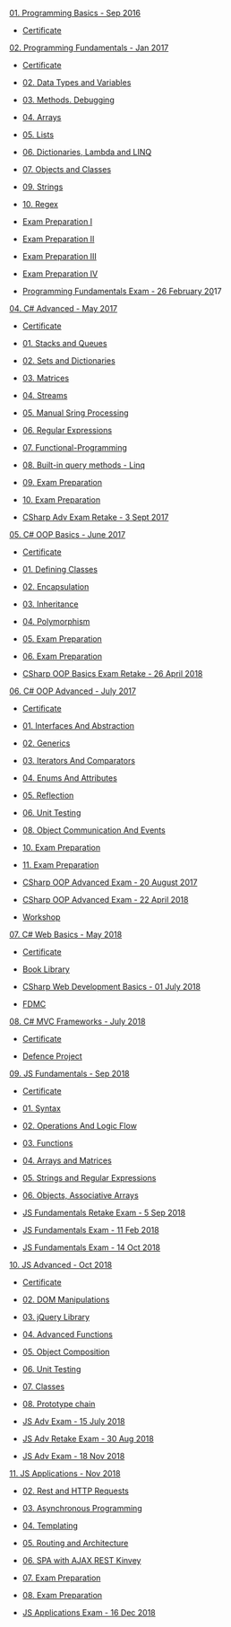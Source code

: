 [01. Programming Basics - Sep
2016](https://github.com/zrusev/SoftUni_2016/tree/master/01.%20Programming%20Basics%20-%20Sep%202016)

-   [Certificate](https://github.com/zrusev/SoftUni_2016/blob/master/01.%20Programming%20Basics%20-%20Sep%202016/Programming-Basics-September-2016-Certificate.url)

[02. Programming Fundamentals - Jan
2017](https://github.com/zrusev/SoftUni_2016/tree/master/02.%20Programming%20Fundamentals%20-%20Jan%202017)

-   [Certificate](https://github.com/zrusev/SoftUni_2016/blob/master/02.%20Programming%20Fundamentals%20-%20Jan%202017/Programming-Fundamentals-January-2017-Certificate.url)

-   [02. Data Types and
    Variables](https://github.com/zrusev/SoftUni_2016/tree/master/02.%20Programming%20Fundamentals%20-%20Jan%202017/02.%20Data%20Types%20and%20Variables)

-   [03. Methods.
    Debugging](https://github.com/zrusev/SoftUni_2016/tree/master/02.%20Programming%20Fundamentals%20-%20Jan%202017/03.%20Methods.%20Debugging)

-   [04.
    Arrays](https://github.com/zrusev/SoftUni_2016/tree/master/02.%20Programming%20Fundamentals%20-%20Jan%202017/04.%20Arrays)

-   [05.
    Lists](https://github.com/zrusev/SoftUni_2016/tree/master/02.%20Programming%20Fundamentals%20-%20Jan%202017/05.%20Lists)

-   [06. Dictionaries, Lambda and
    LINQ](https://github.com/zrusev/SoftUni_2016/tree/master/02.%20Programming%20Fundamentals%20-%20Jan%202017/06.%20Dictionaries%2C%20Lambda%20and%20LINQ)

-   [07. Objects and
    Classes](https://github.com/zrusev/SoftUni_2016/tree/master/02.%20Programming%20Fundamentals%20-%20Jan%202017/07.%20Objects%20and%20Classes)

-   [09.
    Strings](https://github.com/zrusev/SoftUni_2016/tree/master/02.%20Programming%20Fundamentals%20-%20Jan%202017/09.%20Strings)

-   [10.
    Regex](https://github.com/zrusev/SoftUni_2016/tree/master/02.%20Programming%20Fundamentals%20-%20Jan%202017/10.%20Regex)

-   [Exam Preparation
    I](https://github.com/zrusev/SoftUni_2016/tree/master/02.%20Programming%20Fundamentals%20-%20Jan%202017/Exam%20Preparation%20I)

-   [Exam Preparation
    II](https://github.com/zrusev/SoftUni_2016/tree/master/02.%20Programming%20Fundamentals%20-%20Jan%202017/Exam%20Preparation%20II)

-   [Exam Preparation
    III](https://github.com/zrusev/SoftUni_2016/tree/master/02.%20Programming%20Fundamentals%20-%20Jan%202017/Exam%20Preparation%20III)

-   [Exam Preparation
    IV](https://github.com/zrusev/SoftUni_2016/tree/master/02.%20Programming%20Fundamentals%20-%20Jan%202017/Exam%20Preparation%20IV)

-   [Programming Fundamentals Exam - 26 February
    20](https://github.com/zrusev/SoftUni_2016/tree/master/02.%20Programming%20Fundamentals%20-%20Jan%202017/Programming%20Fundamentals%20Exam%20-%2026%20February%202017)17

[04. C\# Advanced - May
2017](https://github.com/zrusev/SoftUni_2016/tree/master/04.%20C%23%20Advanced%20-%20May%202017)

-   [Certificate](https://github.com/zrusev/SoftUni_2016/blob/master/04.%20C%23%20Advanced%20-%20May%202017/C%23%20Advanced-January-2018-Certificate.url)

-   [01. Stacks and
    Queues](https://github.com/zrusev/SoftUni_2016/tree/master/04.%20C%23%20Advanced%20-%20May%202017/01.%20Stacks%20and%20Queues)

-   [02. Sets and
    Dictionaries](https://github.com/zrusev/SoftUni_2016/tree/master/04.%20C%23%20Advanced%20-%20May%202017/02.%20Sets%20and%20Dictionaries)

-   [03. Matrices](https://github.com/zrusev/SoftUni_2016/tree/master/04.%20C%23%20Advanced%20-%20May%202017/03.%20Matrices)

-   [04. Streams](https://github.com/zrusev/SoftUni_2016/tree/master/04.%20C%23%20Advanced%20-%20May%202017/04.%20Streams/04.%20Streams%20-%20Exercise)

-   [05. Manual Sring
    Processing](https://github.com/zrusev/SoftUni_2016/tree/master/04.%20C%23%20Advanced%20-%20May%202017/05.%20Manual%20Sring%20Processing)

-   [06. Regular
    Expressions](https://github.com/zrusev/SoftUni_2016/tree/master/04.%20C%23%20Advanced%20-%20May%202017/06.%20Regular%20Expressions)

-   [07. Functional-Programming](https://github.com/zrusev/SoftUni_2016/tree/master/04.%20C%23%20Advanced%20-%20May%202017/07.%20Functional-Programming)

-   [08. Built-in query methods -
    Linq](https://github.com/zrusev/SoftUni_2016/tree/master/04.%20C%23%20Advanced%20-%20May%202017/08.%20Built-in%20query%20methods%20-%20Linq)

-   [09. Exam
    Preparation](https://github.com/zrusev/SoftUni_2016/tree/master/04.%20C%23%20Advanced%20-%20May%202017/09.%20Exam%20Preparation)

-   [10. Exam
    Preparation](https://github.com/zrusev/SoftUni_2016/tree/master/04.%20C%23%20Advanced%20-%20May%202017/10.%20Exam%20Preparation)
	
-   [CSharp Adv Exam Retake - 3 Sept 
	2017](https://github.com/zrusev/SoftUni_2016/tree/master/04.%20C%23%20Advanced%20-%20May%202017/CSharp%20Adv%20Exam%20Retake%20-%203%20Sept%202017)

[05. C\# OOP Basics - June
2017](https://github.com/zrusev/SoftUni_2016/tree/master/05.%20C%23%20OOP%20Basics%20-%20June%202017)

-   [Certificate](https://github.com/zrusev/SoftUni_2016/blob/master/05.%20C%23%20OOP%20Basics%20-%20June%202017/C%23%20OOP%20Basic-February-2018-Certificate.url)

-   [01. Defining
    Classes](https://github.com/zrusev/SoftUni_2016/tree/master/05.%20C%23%20OOP%20Basics%20-%20June%202017/01.%20Defining%20Classes)

-   [02. Encapsulation](https://github.com/zrusev/SoftUni_2016/tree/master/05.%20C%23%20OOP%20Basics%20-%20June%202017/02.%20Encapsulation)

-   [03. Inheritance](https://github.com/zrusev/SoftUni_2016/tree/master/05.%20C%23%20OOP%20Basics%20-%20June%202017/03.%20Inheritance)

-   [04. Polymorphism](https://github.com/zrusev/SoftUni_2016/tree/master/05.%20C%23%20OOP%20Basics%20-%20June%202017/04.%20Polymorphism)

-   [05. Exam
    Preparation](https://github.com/zrusev/SoftUni_2016/tree/master/05.%20C%23%20OOP%20Basics%20-%20June%202017/05.%20Exam%20Preparation)

-   [06. Exam
    Preparation](https://github.com/zrusev/SoftUni_2016/tree/master/05.%20C%23%20OOP%20Basics%20-%20June%202017/06.%20Exam%20Preparation)
	
-   [CSharp OOP Basics Exam Retake - 26 April 
	2018](https://github.com/zrusev/SoftUni_2016/tree/master/05.%20C%23%20OOP%20Basics%20-%20June%202017/CSharp%20OOP%20Basics%20Exam%20Retake%20-%2026%20April%202018)

[06. C\# OOP Advanced - July
2017](https://github.com/zrusev/SoftUni_2016/tree/master/06.%20C%23%20OOP%20Advanced%20-%20July%202017)

-   [Certificate](https://github.com/zrusev/SoftUni_2016/blob/master/06.%20C%23%20OOP%20Advanced%20-%20July%202017/C%23%20OOP%20Advanced-July-2018-Certificate.url)

-   [01. Interfaces And
    Abstraction](https://github.com/zrusev/SoftUni_2016/tree/master/06.%20C%23%20OOP%20Advanced%20-%20July%202017/01.%20Interfaces%20And%20Abstraction)

-   [02.
    Generics](https://github.com/zrusev/SoftUni_2016/tree/master/06.%20C%23%20OOP%20Advanced%20-%20July%202017/02.%20Generics)

-   [03. Iterators And
    Comparators](https://github.com/zrusev/SoftUni_2016/tree/master/06.%20C%23%20OOP%20Advanced%20-%20July%202017/03.%20Iterators%20And%20Comparators)

-   [04. Enums And
    Attributes](https://github.com/zrusev/SoftUni_2016/tree/master/06.%20C%23%20OOP%20Advanced%20-%20July%202017/04.%20Enums%20And%20Attributes)

-   [05.
    Reflection](https://github.com/zrusev/SoftUni_2016/tree/master/06.%20C%23%20OOP%20Advanced%20-%20July%202017/05.%20Reflection)

-   [06. Unit
    Testing](https://github.com/zrusev/SoftUni_2016/tree/master/06.%20C%23%20OOP%20Advanced%20-%20July%202017/06.%20Unit%20Testing)

-   [08. Object Communication And
    Events](https://github.com/zrusev/SoftUni_2016/tree/master/06.%20C%23%20OOP%20Advanced%20-%20July%202017/08.%20Object%20Communication%20And%20Events)

-   [10. Exam
    Preparation](https://github.com/zrusev/SoftUni_2016/tree/master/06.%20C%23%20OOP%20Advanced%20-%20July%202017/10.%20Exam%20Preparation)

-   [11. Exam
    Preparation](https://github.com/zrusev/SoftUni_2016/tree/master/06.%20C%23%20OOP%20Advanced%20-%20July%202017/11.%20Exam%20Preparation)

-   [CSharp OOP Advanced Exam - 20 August
    2017](https://github.com/zrusev/SoftUni_2016/tree/master/06.%20C%23%20OOP%20Advanced%20-%20July%202017/CSharp%20OOP%20Advanced%20Exam%20-%2020%20August%202017)

-   [CSharp OOP Advanced Exam - 22 April
    2018](https://github.com/zrusev/SoftUni_2016/tree/master/06.%20C%23%20OOP%20Advanced%20-%20July%202017/CSharp%20OOP%20Advanced%20Exam%20-%2022%20April%202018)
	
-   [Workshop
	](https://github.com/zrusev/SoftUni_2016/tree/master/06.%20C%23%20OOP%20Advanced%20-%20July%202017/Workshop)

[07. C\# Web Basics - May
2018](https://github.com/zrusev/SoftUni_2016/tree/master/07.%20C%23%20Web%20Basics%20-%20May%202018)

-   [Certificate](https://github.com/zrusev/SoftUni_2016/blob/master/07.%20C%23%20Web%20Basics%20-%20May%202018/C%23-Web-Basics-May-2018-Certificate.url)

-   [Book Library](https://github.com/zrusev/SoftUni_2016/tree/master/07.%20C%23%20Web%20Basics%20-%20May%202018/Book%20Library)

-   [CSharp Web Development Basics - 01 July 
	2018](https://github.com/zrusev/SoftUni_2016/tree/master/07.%20C%23%20Web%20Basics%20-%20May%202018/C%23%20Web%20Development%20Basics%20-%2001%20July%202018)

-   [FDMC](https://github.com/zrusev/SoftUni_2016/tree/master/07.%20C%23%20Web%20Basics%20-%20May%202018/FDMC)

[08. C\# MVC Frameworks - July
2018](https://github.com/zrusev/SoftUni_2016/tree/master/08.%20C%23%20MVC%20Frameworks%20-%20July%202018)	

-   [Certificate](https://github.com/zrusev/SoftUni_2016/blob/master/08.%20C%23%20MVC%20Frameworks%20-%20July%202018/C%23-MVC-Frameworks-July-2018-Certificate.url)

-   [Defence Project](https://github.com/zrusev/SoftUni_2016/blob/master/08.%20C%23%20MVC%20Frameworks%20-%20July%202018/Defence%20Project.url)
	
[09. JS Fundamentals - Sep 
2018](https://github.com/zrusev/SoftUni_2016/tree/master/09.%20JS%20Fundamentals%20-%20Sep%202018)

-   [Certificate](https://github.com/zrusev/SoftUni_2016/blob/master/09.%20JS%20Fundamentals%20-%20Sep%202018/JS-Fundamentals-Sep-2018-Certificate.url)

-   [01. Syntax
	](https://github.com/zrusev/SoftUni_2016/tree/master/09.%20JS%20Fundamentals%20-%20Sep%202018/01.%20Syntax)

-   [02. Operations And Logic Flow
	](https://github.com/zrusev/SoftUni_2016/tree/master/09.%20JS%20Fundamentals%20-%20Sep%202018/02.%20Operations%20And%20Logic%20Flow)
	
-   [03. Functions
	](https://github.com/zrusev/SoftUni_2016/tree/master/09.%20JS%20Fundamentals%20-%20Sep%202018/03.%20Functions)	

-   [04. Arrays and Matrices
	](https://github.com/zrusev/SoftUni_2016/tree/master/09.%20JS%20Fundamentals%20-%20Sep%202018/04.%20Arrays%20and%20Matrices)	

-   [05. Strings and Regular Expressions
	](https://github.com/zrusev/SoftUni_2016/tree/master/09.%20JS%20Fundamentals%20-%20Sep%202018/05.%20Strings%20and%20Regular%20Expressions)		

-   [06. Objects, Associative Arrays
	](https://github.com/zrusev/SoftUni_2016/tree/master/09.%20JS%20Fundamentals%20-%20Sep%202018/06.%20Objects%2C%20Associative%20Arrays)		
	
-   [JS Fundamentals Retake Exam - 5 Sep 
	2018](https://github.com/zrusev/SoftUni_2016/tree/master/09.%20JS%20Fundamentals%20-%20Sep%202018/JS%20Fundamentals%20Retake%20Exam%20-%205%20Sep%202018)		
	
-   [JS Fundamentals Exam - 11 Feb
	2018](https://github.com/zrusev/SoftUni_2016/tree/master/09.%20JS%20Fundamentals%20-%20Sep%202018/JS%20Fundamentals%20Exam%20-%2011%20Feb%202018)	
	
-   [JS Fundamentals Exam - 14 Oct 
	2018](https://github.com/zrusev/SoftUni_2016/tree/master/09.%20JS%20Fundamentals%20-%20Sep%202018/JS%20Fundamentals%20Exam%20-%2014%20Oct%202018)	
	
[10. JS Advanced - Oct 
2018](https://github.com/zrusev/SoftUni_2016/tree/master/10.%20JS%20Advanced%20-%20Oct%202018)

-   [Certificate](https://github.com/zrusev/SoftUni_2016/blob/master/10.%20JS%20Advanced%20-%20Oct%202018/JS%20Advanced-Oct%202018-Certificate.url)

-   [02. DOM Manipulations
	](https://github.com/zrusev/SoftUni_2016/tree/master/10.%20JS%20Advanced%20-%20Oct%202018/02.%20DOM%20Manipulations)
	
-   [03. jQuery Library
	](https://github.com/zrusev/SoftUni_2016/tree/master/10.%20JS%20Advanced%20-%20Oct%202018/03.%20jQuery%20Library)

-   [04. Advanced Functions
	](https://github.com/zrusev/SoftUni_2016/tree/master/10.%20JS%20Advanced%20-%20Oct%202018/04.%20Advanced%20Functions)

-   [05. Object Composition
	](https://github.com/zrusev/SoftUni_2016/tree/master/10.%20JS%20Advanced%20-%20Oct%202018/05.%20Object%20Composition)
	
-   [06. Unit Testing
	](https://github.com/zrusev/SoftUni_2016/tree/master/10.%20JS%20Advanced%20-%20Oct%202018/06.%20Unit%20Testing)

-   [07. Classes
	](https://github.com/zrusev/SoftUni_2016/tree/master/10.%20JS%20Advanced%20-%20Oct%202018/07.%20Classes)
	
-   [08. Prototype chain
	](https://github.com/zrusev/SoftUni_2016/tree/master/10.%20JS%20Advanced%20-%20Oct%202018/08.%20Prototype%20chain)
	
-   [JS Adv Exam - 15 July 
	2018](https://github.com/zrusev/SoftUni_2016/tree/master/10.%20JS%20Advanced%20-%20Oct%202018/JS%20Adv%20Exam%20-%2015%20July%202018)
	
-   [JS Adv Retake Exam - 30 Aug 
	2018](https://github.com/zrusev/SoftUni_2016/tree/master/10.%20JS%20Advanced%20-%20Oct%202018/JS%20Adv%20Retake%20Exam%20-%2030%20Aug%202018)
	
-   [JS Adv Exam - 18 Nov 
	2018](https://github.com/zrusev/SoftUni_2016/tree/master/10.%20JS%20Advanced%20-%20Oct%202018/JS%20Adv%20Exam%20-%2018%20Nov%202018)
	
[11. JS Applications - Nov 
2018](https://github.com/zrusev/SoftUni_2016/tree/master/11.%20JS%20Applications%20-%20Nov%202018)

-   [02. Rest and HTTP Requests
	](https://github.com/zrusev/SoftUni_2016/tree/master/11.%20JS%20Applications%20-%20Nov%202018/02.%20Rest%20and%20HTTP%20Requests)
	
-   [03. Asynchronous Programming
	](https://github.com/zrusev/SoftUni_2016/tree/master/11.%20JS%20Applications%20-%20Nov%202018/03.%20Asynchronous%20Programming)

-   [04. Templating
	](https://github.com/zrusev/SoftUni_2016/tree/master/11.%20JS%20Applications%20-%20Nov%202018/04.%20Templating)
	
-   [05. Routing and Architecture
	](https://github.com/zrusev/SoftUni_2016/tree/master/11.%20JS%20Applications%20-%20Nov%202018/05.%20Routing%20and%20Architecture)

-   [06. SPA with AJAX REST Kinvey
	](https://github.com/zrusev/SoftUni_2016/tree/master/11.%20JS%20Applications%20-%20Nov%202018/06.%20SPA%20with%20AJAX%20REST%20Kinvey)
	
-   [07. Exam Preparation
	](https://github.com/zrusev/SoftUni_2016/tree/master/11.%20JS%20Applications%20-%20Nov%202018/07.%20Exam%20Preparation)	

-   [08. Exam Preparation
	](https://github.com/zrusev/SoftUni_2016/tree/master/11.%20JS%20Applications%20-%20Nov%202018/08.%20Exam%20Preparation)		
	
-   [JS Applications Exam - 16 Dec 2018
	](https://github.com/zrusev/SoftUni_2016/tree/master/11.%20JS%20Applications%20-%20Nov%202018/JS%20Applications%20Exam%20-%2016%20Dec%202018)